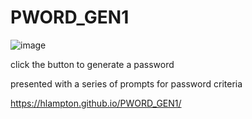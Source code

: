 # PWORD_GEN1

![image](https://user-images.githubusercontent.com/112996304/193726271-4276380d-a528-4f9c-bc29-7ba484e00bc0.png)

click the button to generate a password

presented with a series of prompts for password criteria

https://hlampton.github.io/PWORD_GEN1/

